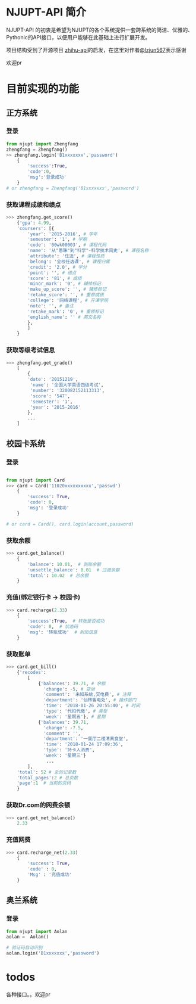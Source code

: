 
# NJUPT-API 简介

NJUPT-API 的初衷是希望为NJUPT的各个系统提供一套跨系统的简洁、优雅的、Pythonic的API接口，以便用户能够在此基础上进行扩展开发。

项目结构受到了开源项目 [zhihu-api](https://github.com/lzjun567/zhihu-api)的启发，在这里对作者[@lzjun567](https://github.com/lzjun567/)表示感谢

欢迎pr

# 目前实现的功能
## 正方系统

### 登录
```python
from njupt import Zhengfang
zhengfang = Zhengfang()
>> zhengfang.login('B1xxxxxxx','password')
    {
        'success':True,
        'code':0,
        'msg':'登录成功'
    }
# or zhengfang = Zhengfang('B1xxxxxxx','password')

```
### 获取课程成绩和绩点
```python
>>> zhengfang.get_score() 
    {'gpa': 4.99,
    'coursers': [{
        'year': '2015-2016', # 学年
        'semester': '1', # 学期
        'code': '00wk00003', # 课程代码
        'name': '从"愚昧"到"科学"-科学技术简史', # 课程名称
        'attribute': '任选', # 课程性质
        'belong': '全校任选课', # 课程归属
        'credit': '2.0', # 学分
        'point': '', # 绩点
        'score': '81', # 成绩
        'minor_mark': '0', # 辅修标记
        'make_up_score': '', # 辅修标记
        'retake_score': '', # 重修成绩 
        'college': '网络课程', # 开课学院
        'note': '', # 备注 
        'retake_mark': '0', # 重修标记
        'english_name': '' # 英文名称
        }, 
        ]
    }
```

### 获取等级考试信息
```python
>>> zhengfang.get_grade() 
    [
        {
        'date': '20151219',
         'name': '全国大学英语四级考试',
         'number': '320082152113313',
         'score': '547',
         'semester': '1',
         'year': '2015-2016'
        },
        ...
    ]
```

## 校园卡系统
### 登录
```python

from njupt import Card
>>> card = Card('11020xxxxxxxxxx','passwd')
    {
        'success': True,
        'code': 0, 
        'msg': '登录成功'
    }

# or card = Card(), card.login(account,password)
```

### 获取余额
```python
>>> card.get_balance()
    {
        'balance': 10.01,  # 到账余额
        'unsettle_balance': 0.01  # 过渡余额
        'total': 10.02  # 总余额
    }
```
### 充值(绑定银行卡 -> 校园卡)
```python
>>> card.recharge(2.33)
    {   
        'success':True,  # 转账是否成功
        'code': 0,  # 状态码
        'msg': '转账成功'  # 附加信息
    }
```
### 获取账单
```python
>>> card.get_bill()
    {'recodes': 
        [
            {'balances': 39.71, # 余额
              'change': -5, # 变动
              'comment': '未知系统,交电费', # 注释
              'department': '仙林售电处', # 操作部门
              'time': '2018-01-26 20:55:40', # 时间
              'type': '代扣代缴', # 类型
              'week': '星期五'}, # 星期
            {'balances': 39.71,
              'change': -7.5,
              'comment': '',
              'department': '一餐厅二楼清真食堂',
              'time': '2018-01-24 17:09:36',
              'type': '持卡人消费',
              'week': '星期三'}
               ... 
        ],
    'total': 52 # 总的记录数
    'total_pages':2 # 总页数
    'page':1  # 当前的页码
    }
```

### 获取Dr.com的网费余额
```python
>>> card.get_net_balance()
    2.33
```

### 充值网费
```python
>>> card.recharge_net(2.33)
    {
        'success': True, 
        'code' : 0,
        'Msg' : '充值成功'
    }
```

## 奥兰系统
### 登录
```python
from njupt import Aolan
aolan =  Aolan()

# 验证码自动识别
aolan.login('B1xxxxxxx','password')

```


# todos

各种接口。。欢迎pr